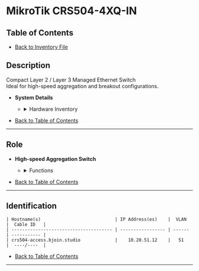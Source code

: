 # MikroTik CRS504-4XQ-IN

## Table of Contents

- [Back to Inventory File](../inventory.md)

## Description
Compact Layer 2 / Layer 3 Managed Ethernet Switch  
Ideal for high-speed aggregation and breakout configurations.

- **System Details**
    - <details>
        <summary>Hardware Inventory</summary>

        <details>
        <summary>Ports</summary>

            - 4x 100Gb QSFP28  
            - 1x 1Gb RJ45 (Management)  
            - 1x RJ45 Console

        </details>

        <details>
        <summary>CPU</summary>

            - QCA9531 @ 650 MHz

        </details>

        <details>
        <summary>RAM</summary>

            - 64MB

        </details>

        <details>
        <summary>Storage</summary>

            - 16MB Flash

        </details>

        <details>
        <summary>Power</summary>

            - Dual AC inputs  
            - Max consumption: 41W  
            - Fan-cooled

        </details>

        <details>
        <summary>Operating System</summary>

            - RouterOS v7 (License Level 5)

        </details>

        <details>
        <summary>Manual</summary>

            - [CRS504-4XQ-IN Manual](https://help.mikrotik.com/docs/display/UM/CRS504-4XQ-IN)

        </details>

    </details>

- [Back to Table of Contents](#table-of-contents)

---

## Role
- **High-speed Aggregation Switch**
    - <details>
        <summary>Functions</summary>

        - Aggregates 100Gb links from hypervisors and storage  
        - Supports breakout to 25Gb and 10Gb  
        - VLAN, QoS, and routing features

        </details>
    </details>

- [Back to Table of Contents](#table-of-contents)

---

## Identification
```
| Hostname(s)                            | IP Address(es)    |  VLAN  |  Cable ID   |
| -------------------------------------- | ----------------- | ------ | ----------- |
| crs504-access.bjoin.studio             |    10.20.51.12    |   51   |  ----/----  |
```

- [Back to Table of Contents](#table-of-contents)

---
